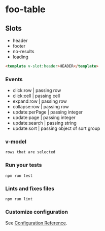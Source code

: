 # foo-table

## Slots

- header
- footer
- no-results
- loading

```html
<template v-slot:header>HEADER</template>
```

### Events

- click:row | passing row 
- click:cell | passing cell
- expand:row | passing row 
- collapse:row | passing row 
- update:perPage | passing integer
- update:page | passing integer
- update:search | passing string
- update:sort | passing object of sort group

### v-model
```
rows that are selected
```

### Run your tests
```
npm run test
```

### Lints and fixes files
```
npm run lint
```

### Customize configuration
See [Configuration Reference](https://cli.vuejs.org/config/).
